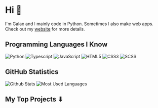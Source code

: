 # Hi 👋
I'm Galax and I mainly code in Python. Sometimes I also make web apps. Check out my [website](https://galax.tech) for more details.

## Programming Languages I Know
![Python](https://img.shields.io/badge/-Python-black?style=flat-square&logo=Python) ![Typescript](https://img.shields.io/badge/-Typescript-white?style=flat-square&logo=Typescript) ![JavaScript](https://img.shields.io/badge/-JavaScript-white?style=flat-square&logo=Javascript) ![HTML5](https://img.shields.io/badge/-HTML-orange?style=flat-square&logo=html5) ![CSS3](https://img.shields.io/badge/-CSS-blue?style=flat-square&logo=css3) ![SCSS](https://img.shields.io/badge/-SCSS-pink?style=flat-square&logo=sass)

## GitHub Statistics
![Github Stats](https://github-readme-stats.vercel.app/api?username=Galax028&count_private=true&show_icons=true&include_all_commits=true&theme=dark)
![Most Used Languages](https://github-readme-stats.vercel.app/api/top-langs/?username=Galax028&hide=TeX&layout=compact&theme=dark)

## My Top Projects ⬇
